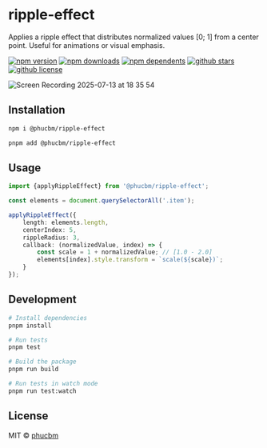 # ripple-effect

Applies a ripple effect that distributes normalized values [0; 1] from a center point. Useful for animations or visual
emphasis.

[![npm version](https://badgen.net/npm/v/@phucbm/ripple-effect?icon=npm)](https://www.npmjs.com/package/@phucbm/ripple-effect)
[![npm downloads](https://badgen.net/npm/dm/@phucbm/ripple-effect?icon=npm)](https://www.npmjs.com/package/@phucbm/ripple-effect)
[![npm dependents](https://badgen.net/npm/dependents/@phucbm/ripple-effect?icon=npm)](https://www.npmjs.com/package/@phucbm/ripple-effect)
[![github stars](https://badgen.net/github/stars/phucbm/ripple-effect?icon=github)](https://github.com/phucbm/ripple-effect/)
[![github license](https://badgen.net/github/license/phucbm/ripple-effect?icon=github)](https://github.com/phucbm/ripple-effect/blob/main/LICENSE)

![Screen Recording 2025-07-13 at 18 35 54](https://github.com/user-attachments/assets/afce54ce-a80c-4fb4-8575-6eed833a1ab4)

## Installation

```bash
npm i @phucbm/ripple-effect
```

```bash
pnpm add @phucbm/ripple-effect
```

## Usage

```typescript
import {applyRippleEffect} from '@phucbm/ripple-effect';

const elements = document.querySelectorAll('.item');

applyRippleEffect({
    length: elements.length,
    centerIndex: 5,
    rippleRadius: 3,
    callback: (normalizedValue, index) => {
        const scale = 1 + normalizedValue; // [1.0 - 2.0]
        elements[index].style.transform = `scale(${scale})`;
    }
});

```

## Development

```bash
# Install dependencies
pnpm install

# Run tests
pnpm test

# Build the package
pnpm run build

# Run tests in watch mode
pnpm run test:watch
```

## License

MIT © [phucbm](https://github.com/phucbm)
